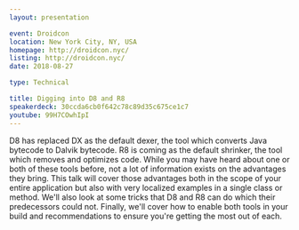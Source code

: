 ```yaml
---
layout: presentation

event: Droidcon
location: New York City, NY, USA
homepage: http://droidcon.nyc/
listing: http://droidcon.nyc/
date: 2018-08-27

type: Technical

title: Digging into D8 and R8
speakerdeck: 30ccda6cb0f642c78c89d35c675ce1c7
youtube: 99H7COwhIpI
---
```


D8 has replaced DX as the default dexer, the tool which converts Java bytecode to Dalvik bytecode. R8 is coming as the default shrinker, the tool which removes and optimizes code. While you may have heard about one or both of these tools before, not a lot of information exists on the advantages they bring. This talk will cover those advantages both in the scope of your entire application but also with very localized examples in a single class or method. We'll also look at some tricks that D8 and R8 can do which their predecessors could not. Finally, we'll cover how to enable both tools in your build and recommendations to ensure you're getting the most out of each.
